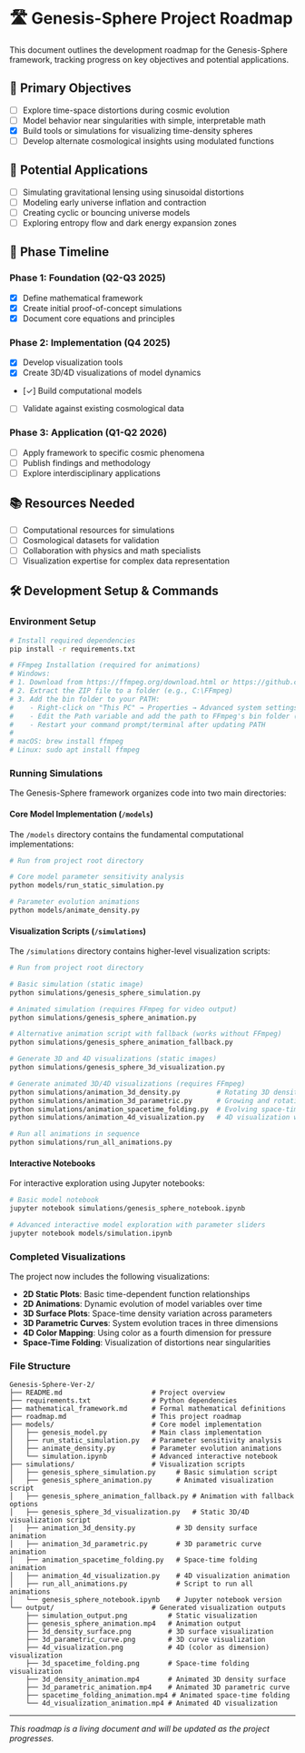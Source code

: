 # 🛣️ Genesis-Sphere Project Roadmap

This document outlines the development roadmap for the Genesis-Sphere framework, tracking progress on key objectives and potential applications.

## 🎯 Primary Objectives

- [ ] Explore time-space distortions during cosmic evolution
- [ ] Model behavior near singularities with simple, interpretable math
- [x] Build tools or simulations for visualizing time-density spheres
- [ ] Develop alternate cosmological insights using modulated functions

## 🔬 Potential Applications

- [ ] Simulating gravitational lensing using sinusoidal distortions
- [ ] Modeling early universe inflation and contraction
- [ ] Creating cyclic or bouncing universe models
- [ ] Exploring entropy flow and dark energy expansion zones

## 📅 Phase Timeline

### Phase 1: Foundation (Q2-Q3 2025)
- [x] Define mathematical framework
- [x] Create initial proof-of-concept simulations
- [x] Document core equations and principles

### Phase 2: Implementation (Q4 2025)
- [x] Develop visualization tools
- [x] Create 3D/4D visualizations of model dynamics
- [✓] Build computational models  <!-- Changed from unchecked to in-progress -->
- [ ] Validate against existing cosmological data

### Phase 3: Application (Q1-Q2 2026)
- [ ] Apply framework to specific cosmic phenomena
- [ ] Publish findings and methodology
- [ ] Explore interdisciplinary applications

## 📚 Resources Needed

- [ ] Computational resources for simulations
- [ ] Cosmological datasets for validation
- [ ] Collaboration with physics and math specialists
- [ ] Visualization expertise for complex data representation

## 🛠️ Development Setup & Commands

### Environment Setup
```bash
# Install required dependencies
pip install -r requirements.txt

# FFmpeg Installation (required for animations)
# Windows: 
# 1. Download from https://ffmpeg.org/download.html or https://github.com/BtbN/FFmpeg-Builds/releases
# 2. Extract the ZIP file to a folder (e.g., C:\FFmpeg)
# 3. Add the bin folder to your PATH:
#    - Right-click on "This PC" → Properties → Advanced system settings → Environment Variables
#    - Edit the Path variable and add the path to FFmpeg's bin folder (e.g., C:\FFmpeg\bin)
#    - Restart your command prompt/terminal after updating PATH
# 
# macOS: brew install ffmpeg
# Linux: sudo apt install ffmpeg
```

### Running Simulations

The Genesis-Sphere framework organizes code into two main directories:

#### Core Model Implementation (`/models`)

The `/models` directory contains the fundamental computational implementations:

```bash
# Run from project root directory

# Core model parameter sensitivity analysis
python models/run_static_simulation.py

# Parameter evolution animations
python models/animate_density.py
```

#### Visualization Scripts (`/simulations`)

The `/simulations` directory contains higher-level visualization scripts:

```bash
# Run from project root directory

# Basic simulation (static image)
python simulations/genesis_sphere_simulation.py

# Animated simulation (requires FFmpeg for video output)
python simulations/genesis_sphere_animation.py

# Alternative animation script with fallback (works without FFmpeg)
python simulations/genesis_sphere_animation_fallback.py

# Generate 3D and 4D visualizations (static images)
python simulations/genesis_sphere_3d_visualization.py

# Generate animated 3D/4D visualizations (requires FFmpeg)
python simulations/animation_3d_density.py         # Rotating 3D density surface
python simulations/animation_3d_parametric.py      # Growing and rotating 3D parametric curve
python simulations/animation_spacetime_folding.py  # Evolving space-time folding with parameter changes
python simulations/animation_4d_visualization.py   # 4D visualization with pressure wave

# Run all animations in sequence
python simulations/run_all_animations.py
```

#### Interactive Notebooks

For interactive exploration using Jupyter notebooks:

```bash
# Basic model notebook
jupyter notebook simulations/genesis_sphere_notebook.ipynb

# Advanced interactive model exploration with parameter sliders
jupyter notebook models/simulation.ipynb
```

### Completed Visualizations

The project now includes the following visualizations:

- **2D Static Plots**: Basic time-dependent function relationships
- **2D Animations**: Dynamic evolution of model variables over time
- **3D Surface Plots**: Space-time density variation across parameters
- **3D Parametric Curves**: System evolution traces in three dimensions
- **4D Color Mapping**: Using color as a fourth dimension for pressure
- **Space-Time Folding**: Visualization of distortions near singularities

### File Structure
```
Genesis-Sphere-Ver-2/
├── README.md                      # Project overview
├── requirements.txt               # Python dependencies
├── mathematical_framework.md      # Formal mathematical definitions
├── roadmap.md                     # This project roadmap
├── models/                        # Core model implementation
│   ├── genesis_model.py           # Main class implementation
│   ├── run_static_simulation.py   # Parameter sensitivity analysis
│   ├── animate_density.py         # Parameter evolution animations
│   └── simulation.ipynb           # Advanced interactive notebook
├── simulations/                   # Visualization scripts
│   ├── genesis_sphere_simulation.py     # Basic simulation script
│   ├── genesis_sphere_animation.py      # Animated visualization script
│   ├── genesis_sphere_animation_fallback.py # Animation with fallback options
│   ├── genesis_sphere_3d_visualization.py   # Static 3D/4D visualization script
│   ├── animation_3d_density.py          # 3D density surface animation
│   ├── animation_3d_parametric.py       # 3D parametric curve animation
│   ├── animation_spacetime_folding.py   # Space-time folding animation
│   ├── animation_4d_visualization.py    # 4D visualization animation
│   ├── run_all_animations.py            # Script to run all animations
│   └── genesis_sphere_notebook.ipynb    # Jupyter notebook version
└── output/                        # Generated visualization outputs
    ├── simulation_output.png          # Static visualization
    ├── genesis_sphere_animation.mp4   # Animation output
    ├── 3d_density_surface.png         # 3D surface visualization
    ├── 3d_parametric_curve.png        # 3D curve visualization
    ├── 4d_visualization.png           # 4D (color as dimension) visualization
    ├── 3d_spacetime_folding.png       # Space-time folding visualization
    ├── 3d_density_animation.mp4       # Animated 3D density surface
    ├── 3d_parametric_animation.mp4    # Animated 3D parametric curve
    ├── spacetime_folding_animation.mp4 # Animated space-time folding
    └── 4d_visualization_animation.mp4 # Animated 4D visualization
```

---

*This roadmap is a living document and will be updated as the project progresses.*
